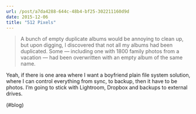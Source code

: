 ```yaml
---
url: /post/a7da4288-644c-48b4-bf25-302211160d9d
date: 2015-12-06
title: "512 Pixels"
---
```


> A bunch of empty duplicate albums would be annoying to clean up, but upon digging, I discovered that not all my albums had been duplicated. Some — including one with 1800 family photos from a vacation — had been overwritten with an empty album of the same name. 



Yeah, if there is one area where I want a boyfriend plain file system solution, where I can control everything from sync, to backup, then it have to be photos. I&#8217;m going to stick with Lightroom, Dropbox and backups to external drives.



(#blog)